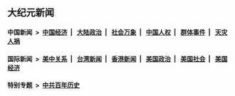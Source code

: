 ## 大纪元新闻

#### 中国新闻 &nbsp;>&nbsp; [中国经济](indexes/ncid283/README.md?05190845) &nbsp;| &nbsp; [大陆政治](indexes/ncid277/README.md?05190845) &nbsp;| &nbsp; [社会万象](indexes/ncid282/README.md?05190845) &nbsp;| &nbsp; [中国人权](indexes/ncid278/README.md?05190845) &nbsp;| &nbsp; [群体事件](indexes/ncid279/README.md?05190845) &nbsp;| &nbsp; [天灾人祸](indexes/ncid280/README.md?05190845)

#### 国际新闻 &nbsp;>&nbsp; [美中关系](indexes/nf1412576/README.md?05190845) &nbsp;| &nbsp; [台湾新闻](indexes/ncid1349361/README.md?05190845) &nbsp;| &nbsp; [香港新闻](indexes/ncid1349362/README.md?05190845) &nbsp;| &nbsp; [美国政治](indexes/ncid1078159/README.md?05190845) &nbsp;| &nbsp; [美国社会](indexes/ncid1078160/README.md?05190845) &nbsp;| &nbsp; [美国经济](indexes/ncid1078158/README.md?05190845)

#### 特别专题 &nbsp;>&nbsp; [中共百年历史](https://github.com/easy2view/epoch-special/blob/master/README.md?05190845)  
